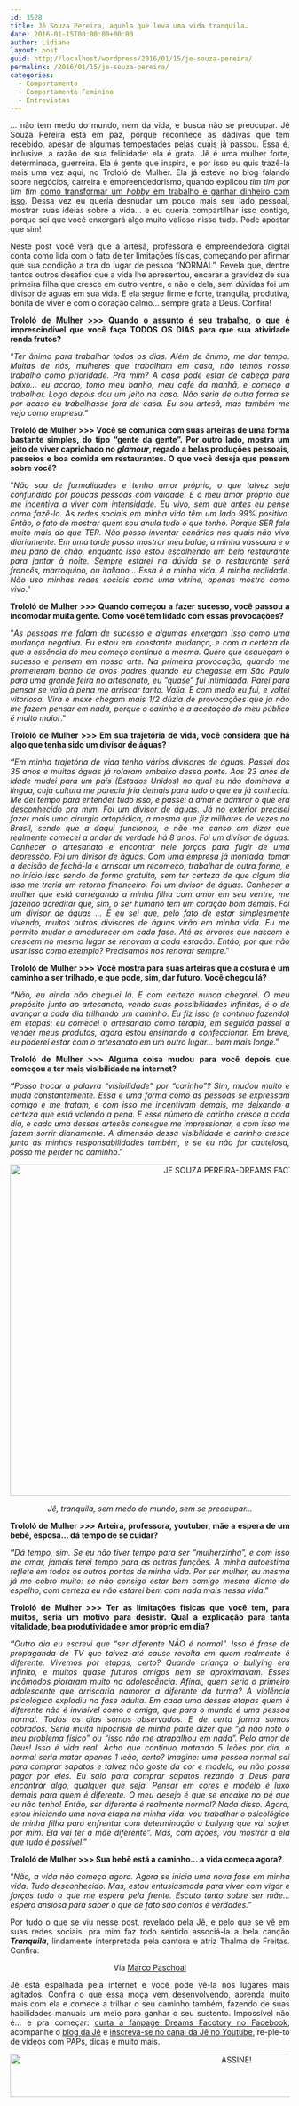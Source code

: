 ```yaml
---
id: 3528
title: Jê Souza Pereira, aquela que leva uma vida tranquila…
date: 2016-01-15T00:00:00+00:00
author: Lidiane
layout: post
guid: http://localhost/wordpress/2016/01/15/je-souza-pereira/
permalink: /2016/01/15/je-souza-pereira/
categories:
  - Comportamento
  - Comportamento Feminino
  - Entrevistas
---
```

<p align="justify">
  … não tem medo do mundo, nem da vida, e busca não se preocupar. Jê Souza Pereira está em paz, porque reconhece as dádivas que tem recebido, apesar de algumas tempestades pelas quais já passou. Essa é, inclusive, a razão de sua felicidade: ela é grata. Jê é uma mulher forte, determinada, guerreira. Ela é gente que inspira, e por isso eu quis trazê-la mais uma vez aqui, no Trololó de Mulher. Ela já esteve no blog falando sobre negócios, carreira e empreendedorismo, quando explicou <em>tim tim por tim tim</em> <a href="http://www.trololodemulher.com.br/2015/07/31/como-ganhar-dinheiro/" target="_blank">como transformar um <em>hobby</em> em trabalho e ganhar dinheiro com isso</a>. Dessa vez eu queria desnudar um pouco mais seu lado pessoal, mostrar suas ideias sobre a vida… e eu queria compartilhar isso contigo, porque sei que você enxergará algo muito valioso nisso tudo. Pode apostar que sim!
</p>

<p align="justify">
  Neste post você verá que a artesã, professora e empreendedora digital conta como lida com o fato de ter limitações físicas, começando por afirmar que sua condição a tira do lugar de pessoa “NORMAL”. Revela que, dentre tantos outros desafios que a vida lhe apresentou, encarar a gravidez de sua primeira filha que cresce em outro ventre, e não o dela, sem dúvidas foi um divisor de águas em sua vida. E ela segue firme e forte, tranquila, produtiva, bonita de viver e com o coração calmo… sempre grata a Deus. Confira!
</p>

<p align="justify">
  <strong>Trololó de Mulher >>> Quando o assunto é seu trabalho, o que é imprescindível que você faça TODOS OS DIAS para que sua atividade renda frutos?</strong>
</p>

<p align="justify">
  “<em>Ter ânimo para trabalhar todos os dias. Além de ânimo, me dar tempo. Muitas de nós, mulheres que trabalham em casa, não temos nosso trabalho como prioridade. Pra mim? A casa pode estar de cabeça para baixo… eu acordo, tomo meu banho, meu café da manhã, e começo a trabalhar. Logo depois dou um jeito na casa. Não seria de outra forma se por acaso eu trabalhasse fora de casa. Eu sou artesã, mas também me vejo como empresa.”</em>
</p>

<p align="justify">
  <strong>Trololó de Mulher >>> Você se comunica com suas arteiras de uma forma bastante simples, do tipo “gente da gente”. Por outro lado, mostra um jeito de viver caprichado no <em>glamour</em>, regado a belas produções pessoais, passeios e boa comida em restaurantes. O que você deseja que pensem sobre você?</strong>
</p>

<p align="justify">
  “<em>Não sou de formalidades e tenho amor próprio, o que talvez seja confundido por poucas pessoas com vaidade. É o meu amor próprio que me incentiva a viver com intensidade. Eu vivo, sem que antes eu pense como fazê-lo. As redes sociais em minha vida têm um lado 99% positivo. Então, o fato de mostrar quem sou anula tudo o que tenho. Porque SER fala muito mais do que TER. Não posso inventar cenários nos quais não vivo diariamente. Em uma tarde posso mostrar meu balde, a minha vassoura e o meu pano de chão, enquanto isso estou escolhendo um belo restaurante para jantar à noite. Sempre estarei na dúvida se o restaurante será francês, marroquino, ou italiano… Essa é a minha vida. A minha realidade. Não uso minhas redes sociais como uma vitrine, apenas mostro como vivo</em>.”
</p>

<p align="justify">
  <strong>Trololó de Mulher >>> Quando começou a fazer sucesso, você passou a incomodar muita gente. Como você tem lidado com essas provocações?</strong>
</p>

<p align="justify">
  “<em>As pessoas me falam de sucesso e algumas enxergam isso como uma mudança negativa. Eu estou em constante mudança, e com a certeza de que a essência do meu começo continua a mesma. Quero que esqueçam o sucesso e pensem em nossa arte. Na primeira provocação, quando me prometeram banho de ovos podres quando eu chegasse em São Paulo para uma grande feira no artesanato, eu ”quase” fui intimidada. Parei para pensar se valia à pena me arriscar tanto. Valia. E com medo eu fui, e voltei vitoriosa. Vira e mexe chegam mais 1/2 dúzia de provocações que já não me fazem pensar em nada, porque o carinho e a aceitação do meu público é muito maior</em>.”
</p>

<p align="justify">
  <strong>Trololó de Mulher >>> Em sua trajetória de vida, você considera que há algo que tenha sido um divisor de águas? </strong>
</p>

<p align="justify">
  <strong>“</strong><em>Em minha trajetória de vida tenho vários divisores de águas. Passei dos 35 anos e muitas águas já rolaram embaixo dessa ponte. Aos 23 anos de idade mudei para um país (Estados Unidos) no qual eu não dominava a língua, cuja cultura me parecia fria demais para tudo o que eu já conhecia. Me dei tempo para entender tudo isso, e passei a amar e admirar o que era desconhecido pra mim. Foi um divisor de águas. Já no exterior precisei fazer mais uma cirurgia ortopédica, a mesma que fiz milhares de vezes no Brasil, sendo que a daqui funcionou, e não me canso em dizer que realmente comecei a andar de verdade há 8 anos. Foi um divisor de águas. Conhecer o artesanato e encontrar nele forças para fugir de uma depressão. Foi um divisor de águas. Com uma empresa já montada, tomar a decisão de fechá-la e arriscar um recomeço, trabalhar de outra forma, e no início isso sendo de forma gratuita, sem ter certeza de que algum dia isso me traria um retorno financeiro. Foi um divisor de águas. Conhecer a mulher que está carregando a minha filha com amor em seu ventre, me fazendo acreditar que, sim, o ser humano tem um coração bom demais. Foi um divisor de águas … E eu sei que, pelo fato de estar simplesmente vivendo, muitos outros divisores de águas virão em minha vida. Eu me permito mudar e amadurecer em cada fase. Até as árvores que nascem e crescem no mesmo lugar se renovam a cada estação. Então, por que não usar isso como exemplo? Precisamos nos renovar sempre</em>.”
</p>

<p align="justify">
  <strong>Trololó de Mulher >>> Você mostra para suas arteiras que a costura é um caminho a ser trilhado, e que pode, sim, dar futuro. Você chegou lá?</strong>
</p>

<p align="justify">
  <strong>“</strong><em>Não, eu ainda não cheguei lá. E com certeza nunca chegarei. O meu propósito junto ao artesanato, vendo suas possibilidades infinitas, é o de avançar a cada dia trilhando um caminho. Eu fiz isso (e continuo fazendo) em etapas: eu comecei o artesanato como terapia, em seguida passei a vender meus produtos, agora estou ensinando a confeccionar. Em breve, eu poderei estar com o artesanato em um outro lugar… bem mais longe</em>.”
</p>

<p align="justify">
  <strong>Trololó de Mulher >>> Alguma coisa mudou para você depois que começou a ter mais visibilidade na internet?</strong>
</p>

<p align="justify">
  <strong>“</strong><em>Posso trocar a palavra “visibilidade” por “carinho”? Sim, mudou muito e muda constantemente. Essa é uma forma como as pessoas se expressam comigo e me tratam, e com isso me incentivam demais, me deixando a certeza que está valendo a pena. E esse número de carinho cresce a cada dia, e cada uma dessas artesãs consegue me impressionar, e com isso me fazem sorrir diariamente. A dimensão dessa visibilidade e carinho cresce junto às minhas responsabilidades também, e se eu não for cautelosa, posso me perder no caminho</em>.”
</p>

<p align="center">
  <img class="alignnone size-full wp-image-11796" src="http://www.trololodemulher.com.br/blog/wp-content/uploads/2016/01/JE-SOUZA-PEREIRA-DREAMS-FACTORY.jpg" alt="JE SOUZA PEREIRA-DREAMS FACTORY" width="800" height="597" />
</p>

<p align="center">
  <em>Jê, tranquila, sem medo do mundo, sem se preocupar…</em>
</p>

<p align="justify">
  <strong>Trololó de Mulher >>> Arteira, professora, youtuber, mãe a espera de um bebê, esposa… dá tempo de se cuidar?</strong>
</p>

<p align="justify">
  <strong>“</strong><em>Dá tempo, sim. Se eu não tiver tempo para ser “mulherzinha”, e com isso me amar, jamais terei tempo para as outras funções. A minha autoestima reflete em todos os outros pontos de minha vida. Por ser mulher, eu mesma já me cobro muito: se não consigo estar bem comigo mesma diante do espelho, com certeza eu não estarei bem com nada mais nessa vida</em>.”
</p>

<p align="justify">
  <strong>Trololó de Mulher >>> Ter as limitações físicas que você tem, para muitos, seria um motivo para desistir. Qual a explicação para tanta vitalidade, boa produtividade e amor próprio em dia? </strong>
</p>

<p align="justify">
  <strong>“</strong><em>Outro dia eu escrevi que “ser diferente NÃO é normal”. Isso é frase de propaganda de TV que talvez até cause revolta em quem realmente é diferente. Vivemos por etapas, certo? Quando criança o bullying era infinito, e muitos quase futuros amigos nem se aproximavam. Esses incômodos pioraram muito na adolescência. Afinal, quem seria o primeiro adolescente que arriscaria namorar a diferente da turma? A violência psicológica explodiu na fase adulta. Em cada uma dessas etapas quem é diferente não é invisível como a amiga, que para o mundo é uma pessoa normal. Todos os dias somos observados. E de certa forma somos cobrados. Seria muita hipocrisia de minha parte dizer que “já não noto o meu problema físico” ou “isso não me atrapalhou em nada”. Pelo amor de Deus! Isso é vida real. Acho que continuo matando 5 leões por dia, o normal seria matar apenas 1 leão, certo? Imagine: uma pessoa normal sai para comprar sapatos e talvez não goste da cor e modelo, ou não possa pagar por eles. Eu saio para comprar sapatos rezando a Deus para encontrar algo, qualquer que seja. Pensar em cores e modelo é luxo demais para quem é diferente. O meu desejo é que se encaixe no pé que eu não tenho! Então, ser diferente é realmente normal? Nada disso. Agora, estou iniciando uma nova etapa na minha vida: vou trabalhar o psicológico de minha filha para enfrentar com determinação o bullying que vai sofrer por mim. Ela vai ter a mãe diferente”. Mas, com ações, vou mostrar a ela que tudo é possível</em>.”
</p>

<p align="justify">
  <strong>Trololó de Mulher >>> Sua bebê está a caminho… a vida começa agora?</strong>
</p>

<p align="justify">
  “<em>Não, a vida não começa agora. Agora se inicia uma nova fase em minha vida. Tudo desconhecido. Mas, estou entusiasmada para viver com vigor e forças tudo o que me espera pela frente. Escuto tanto sobre ser mãe… espero ansiosa para saber o que de fato são contos e verdades.”</em>
</p>

<p align="justify">
  Por tudo o que se viu nesse post, revelado pela Jê, e pelo que se vê em suas redes sociais, pra mim faz todo sentido associá-la a bela canção <strong><em>Tranquila</em></strong>, lindamente interpretada pela cantora e atriz Thalma de Freitas. Confira:
</p>

<p align="center">
</p>

<p style="text-align: center;" align="justify">
  Via <a href="https://www.youtube.com/channel/UCMScjLgIvSfgXYwxEUMHZew" target="_blank">Marco Paschoal</a>
</p>

<p align="justify">
  Jê está espalhada pela internet e você pode vê-la nos lugares mais agitados. Confira o que essa moça vem desenvolvendo, aprenda muito mais com ela e comece a trilhar o seu caminho também, fazendo de suas habilidades manuais um meio para ganhar o seu sustento. Impossível não é… e pra começar: <a href="https://www.facebook.com/DreamsFactoryByJeane" target="_blank">curta a fanpage Dreams Facotory no Facebook</a>, acompanhe o <a href="http://www.dreamsfactorybyjeane.com/" target="_blank">blog da Jê</a> e <a href="https://www.youtube.com/user/DreamsFactoryByJeane" target="_blank">inscreva-se no canal da Jê no Youtube</a>, re-ple-to de vídeos com PAPs, dicas e muito mais.
</p>

<p align="center">
  <a href="http://feedburner.google.com/fb/a/mailverify?uri=blogBichaFemea&loc=en_US" target="_blank"><img class="alignnone size-full wp-image-10439" src="http://www.trololodemulher.com.br/blog/wp-content/uploads/2014/09/ASSINE.png" alt="ASSINE!" width="800" height="78" /></a>
</p>

<p align="justify">
